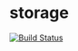 # storage

[![Build Status](https://travis-ci.org/nevergiveup-j/storage.svg?branch=master)](https://www.travis-ci.org/nevergiveup-j/storage)
